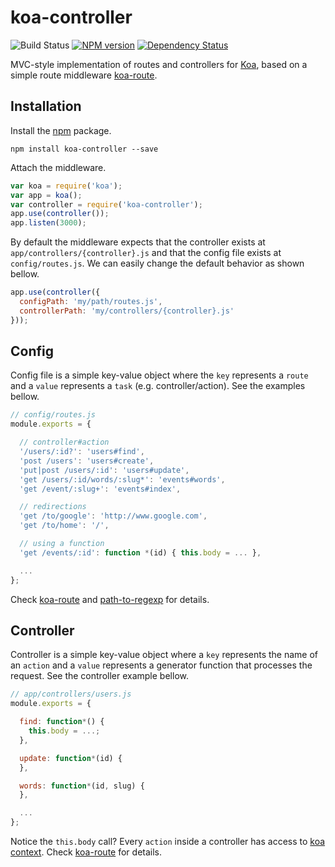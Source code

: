 # koa-controller

![Build Status](https://travis-ci.org/xpepermint/koa-controller.svg?branch=master)&nbsp;[![NPM version](https://badge.fury.io/js/koa-controller.svg)](http://badge.fury.io/js/koa-controller)&nbsp;[![Dependency Status](https://gemnasium.com/xpepermint/koa-controller.svg)](https://gemnasium.com/xpepermint/koa-controller)

MVC-style implementation of routes and controllers for [Koa](https://github.com/koajs/koa), based on a simple route middleware [koa-route](https://github.com/koajs/route).

## Installation

Install the [npm](https://www.npmjs.org/package/koa-controller) package.

```
npm install koa-controller --save
```

Attach the middleware.

```js
var koa = require('koa');
var app = koa();
var controller = require('koa-controller');
app.use(controller());
app.listen(3000);
```

By default the middleware expects that the controller exists at `app/controllers/{controller}.js` and that the config file exists at `config/routes.js`. We can easily change the default behavior as shown bellow.

```js
app.use(controller({
  configPath: 'my/path/routes.js',
  controllerPath: 'my/controllers/{controller}.js'
}));
```

## Config

Config file is a simple key-value object where the `key` represents a `route` and a `value` represents a `task` (e.g. controller/action). See the examples bellow.

```js
// config/routes.js
module.exports = {

  // controller#action
  '/users/:id?': 'users#find',
  'post /users': 'users#create',
  'put|post /users/:id': 'users#update',
  'get /users/:id/words/:slug*': 'events#words',
  'get /event/:slug+': 'events#index',

  // redirections
  'get /to/google': 'http://www.google.com',
  'get /to/home': '/',

  // using a function
  'get /events/:id': function *(id) { this.body = ... },

  ...
};
```

Check [koa-route](https://github.com/koajs/route) and [path-to-regexp](https://github.com/component/path-to-regexp) for details.

## Controller

Controller is a simple key-value object where a `key` represents the name of an `action` and a `value` represents a generator function that processes the request. See the controller example bellow.

```js
// app/controllers/users.js
module.exports = {

  find: function*() {
    this.body = ...;
  },

  update: function*(id) {
  },

  words: function*(id, slug) {
  },

  ...
};
```

Notice the `this.body` call? Every `action` inside a controller has access to [koa context](http://koajs.com/#context). Check [koa-route](https://github.com/koajs/route) for details.
